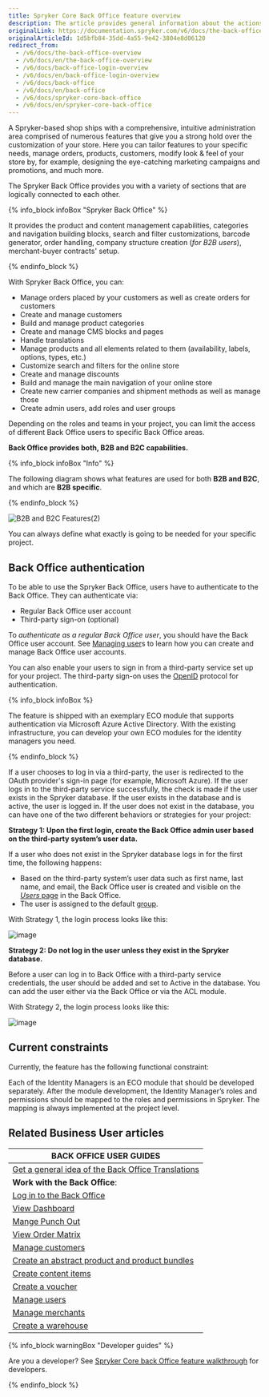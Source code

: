 ```yaml
---
title: Spryker Core Back Office feature overview
description: The article provides general information about the actions you can perform in Spryker Back Office.
originalLink: https://documentation.spryker.com/v6/docs/the-back-office-overview
originalArticleId: 1d5bfb84-35dd-4a55-9e42-3804e8d06120
redirect_from:
  - /v6/docs/the-back-office-overview
  - /v6/docs/en/the-back-office-overview
  - /v6/docs/back-office-login-overview
  - /v6/docs/en/back-office-login-overview
  - /v6/docs/back-office
  - /v6/docs/en/back-office
  - /v6/docs/spryker-core-back-office
  - /v6/docs/en/spryker-core-back-office
---
```


A Spryker-based shop ships with a comprehensive, intuitive administration area comprised of numerous features that give you a strong hold over the customization of your store. Here you can tailor features to your specific needs, manage orders, products, customers, modify look & feel of your store by, for example, designing the eye-catching marketing campaigns and promotions, and much more.

The Spryker Back Office provides you with a variety of sections that are logically connected to each other.

{% info_block infoBox "Spryker Back Office" %}

It provides the product and content management capabilities, categories and navigation building blocks, search and filter customizations, barcode generator, order handling, company structure creation (_for B2B users_), merchant-buyer contracts' setup.

{% endinfo_block %}

With Spryker Back Office, you can:
* Manage orders placed by your customers as well as create orders for customers
* Create and manage customers
* Build and manage product categories
* Create and manage CMS blocks and pages
* Handle translations
* Manage products and all elements related to them (availability, labels, options, types, etc.)
* Customize search and filters for the online store
* Create and manage discounts
* Build and manage the main navigation of your online store
* Create new carrier companies and shipment methods as well as manage those
* Create admin users, add roles and user groups

Depending on the roles and teams in your project, you can limit the access of different Back Office users to specific Back Office areas.

**Back Office provides both, B2B and B2C capabilities.**

{% info_block infoBox "Info" %}

The following diagram shows what features are used for both **B2B and B2C**, and which are **B2B specific**.

{% endinfo_block %}

![B2B and B2C Features\(2\)](https://cdn.document360.io/9fafa0d5-d76f-40c5-8b02-ab9515d3e879/Images/Documentation/B2B%20and%20B2C%20Features%282%29.png)

You can always define what exactly is going to be needed for your specific project.

## Back Office authentication


To be able to use the Spryker Back Office, users have to authenticate to the Back Office. They can authenticate via:

* Regular Back Office user account
* Third-party sign-on (optional)

To *authenticate as a regular Back Office user*, you should have the Back Office user account. See [Managing user](/docs/scos/user/user-guides/{{page.version}}/back-office-user-guide/users/roles-groups-and-users/managing-users.html#managing-users)s to learn how you can create and manage Back Office user accounts.

You can also enable your users to sign in from a third-party service set up for your project. The third-party sign-on uses the [OpenID](https://en.wikipedia.org/wiki/OpenID) protocol for authentication.

{% info_block infoBox %}

The feature is shipped with an exemplary ECO module that supports authentication via Microsoft Azure Active Directory. With the existing infrastructure, you can develop your own ECO modules for the identity managers you need.

{% endinfo_block %}

If a user chooses to log in via a third-party, the user is redirected to the OAuth provider's sign-in page (for example, Microsoft Azure). If the user logs in to the third-party service successfully, the check is made if the user exists in the Spryker database. If the user exists in the database and is active, the user is logged in. If the user does not exist in the database, you can have one of the two different behaviors or strategies for your project:

<a name="strategies"></a>

**Strategy 1: Upon the first login, create the Back Office admin user based on the third-party system’s user data.**

If a user who does not exist in the Spryker database logs in for the first time, the following happens:

* Based on the third-party system’s user data such as first name, last name, and email, the Back Office user is created and visible on the [*Users* page](/docs/scos/user/user-guides/{{page.version}}/back-office-user-guide/users/roles-groups-and-users/managing-users.html) in the Back Office.
* The user is assigned to the default [group](/docs/scos/user/user-guides/{{page.version}}/back-office-user-guide/users/roles-groups-and-users/managing-groups.html).

With Strategy 1, the login process looks like this:

![image](https://confluence-connect.gliffy.net/embed/image/5b0f6ab5-d4d5-4b53-b82a-d73bec9c81ea.png?utm_medium=live&utm_source=custom)

**Strategy 2: Do not log in the user unless they exist in the Spryker database.**

Before a user can log in to Back Office with a third-party service credentials, the user should be added and set to Active in the database. You can add the user either via the Back Office or via the ACL module.

With Strategy 2, the login process looks like this:

![image](https://confluence-connect.gliffy.net/embed/image/5b0f6ab5-d4d5-4b53-b82a-d73bec9c81ea.png?utm_medium=live&utm_source=custom)

## Current constraints

Currently, the feature has the following functional constraint:

Each of the Identity Managers is an ECO module that should be developed separately. After the module development, the Identity Manager’s roles and permissions should be mapped to the roles and permissions in Spryker. The mapping is always implemented at the project level.


## Related Business User articles

|BACK OFFICE USER GUIDES|
|---|
| [Get a general idea of the Back Office Translations](/docs/scos/user/features/{{page.version}}/spryker-core-back-office/spryker-core-back-office-feature-overview/back-office-translations-overview.html) |
| **Work with the Back Office**: |
| [Log in to the Back Office](/docs/scos/user/user-guides/{{page.version}}/back-office-user-guide/logging-in-to-the-back-office.html) |
| [View Dashboard](/docs/scos/user/user-guides/{{page.version}}/back-office-user-guide/dashboard/viewing-dashboard.html) |
| [Mange Punch Out](/docs/scos/user/user-guides/{{page.version}}/back-office-user-guide/punch-out/managing-punch-out-connections.html) |
| [View Order Matrix](/docs/scos/user/user-guides/{{page.version}}/back-office-user-guide/sales/order-matrix/viewing-the-order-matrix.html) |
| [Manage customers](/docs/scos/user/user-guides/{{page.version}}/back-office-user-guide/customer/customer-customer-access-customer-groups/managing-customers.html) |
| [Create an abstract product and product bundles](/docs/scos/user/user-guides/{{page.version}}/back-office-user-guide/catalog/products/abstract-products/creating-abstract-products-and-product-bundles.html) |
| [Create content items](/docs/scos/user/user-guides/{{page.version}}/back-office-user-guide/content/content-items/creating-content-items.html) |
| [Create a voucher](/docs/scos/user/user-guides/{{page.version}}/back-office-user-guide/merchandising/discount/creating-a-voucher.html) |
| [Manage users](/docs/scos/user/user-guides/{{page.version}}/back-office-user-guide/users/roles-groups-and-users/managing-users.html) |
| [Manage merchants](/docs/scos/user/user-guides/{{page.version}}/back-office-user-guide/marketplace/merchants-and-merchant-relations/managing-merchants.html) |
| [Create a warehouse](/docs/scos/user/user-guides/{{page.version}}/back-office-user-guide/administration/warehouses/creating-warehouses.html) |

{% info_block warningBox "Developer guides" %}

Are you a developer? See [Spryker Core back Office feature walkthrough](/docs/scos/dev/feature-walkthroughs/{{page.version}}/spryker-core-back-office-feature-walkthrough/spryker-core-back-office-feature-walkthrough.html) for developers.

{% endinfo_block %}
